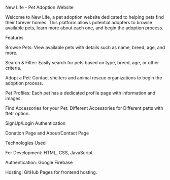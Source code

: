New Life - Pet Adoption Website

Welcome to New Life, a pet adoption website dedicated to helping pets find their forever homes. This platform allows potential adopters to browse available pets, learn more about each one, and begin the adoption process.

Features

Browse Pets: View available pets with details such as name, breed, age, and more.

Search & Filter: Easily search for pets based on type, breed, age, or other criteria.

Adopt a Pet: Contact shelters and animal rescue organizations to begin the adoption process.

Pet Profiles: Each pet has a dedicated profile page with information and images.

Find Accessories for your Pet: Different Accessories for Different petts with ftetr option.

SignUp/Login Authentication 

Donation Page and About/Contact Page


Technologies Used

For Development: HTML, CSS, JavaScript

Authentication: Google Firebase

Hosting: GitHub Pages for frontend hosting.
